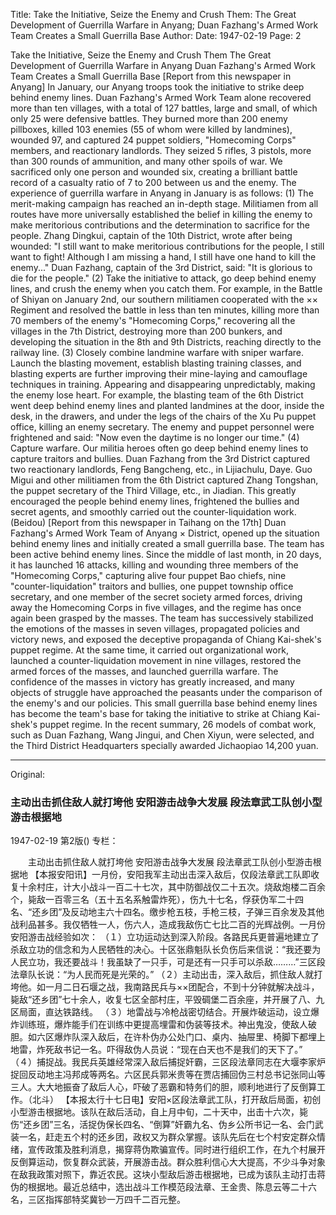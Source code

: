Title: Take the Initiative, Seize the Enemy and Crush Them: The Great Development of Guerrilla Warfare in Anyang; Duan Fazhang's Armed Work Team Creates a Small Guerrilla Base
Author:
Date: 1947-02-19
Page: 2

Take the Initiative, Seize the Enemy and Crush Them
    The Great Development of Guerrilla Warfare in Anyang
    Duan Fazhang's Armed Work Team Creates a Small Guerrilla Base
    [Report from this newspaper in Anyang] In January, our Anyang troops took the initiative to strike deep behind enemy lines. Duan Fazhang's Armed Work Team alone recovered more than ten villages, with a total of 127 battles, large and small, of which only 25 were defensive battles. They burned more than 200 enemy pillboxes, killed 103 enemies (55 of whom were killed by landmines), wounded 97, and captured 24 puppet soldiers, "Homecoming Corps" members, and reactionary landlords. They seized 5 rifles, 3 pistols, more than 300 rounds of ammunition, and many other spoils of war. We sacrificed only one person and wounded six, creating a brilliant battle record of a casualty ratio of 7 to 200 between us and the enemy. The experience of guerrilla warfare in Anyang in January is as follows:
    (1) The merit-making campaign has reached an in-depth stage. Militiamen from all routes have more universally established the belief in killing the enemy to make meritorious contributions and the determination to sacrifice for the people. Zhang Dingkui, captain of the 10th District, wrote after being wounded: "I still want to make meritorious contributions for the people, I still want to fight! Although I am missing a hand, I still have one hand to kill the enemy..." Duan Fazhang, captain of the 3rd District, said: "It is glorious to die for the people."
    (2) Take the initiative to attack, go deep behind enemy lines, and crush the enemy when you catch them. For example, in the Battle of Shiyan on January 2nd, our southern militiamen cooperated with the ×× Regiment and resolved the battle in less than ten minutes, killing more than 70 members of the enemy's "Homecoming Corps," recovering all the villages in the 7th District, destroying more than 200 bunkers, and developing the situation in the 8th and 9th Districts, reaching directly to the railway line.
    (3) Closely combine landmine warfare with sniper warfare. Launch the blasting movement, establish blasting training classes, and blasting experts are further improving their mine-laying and camouflage techniques in training. Appearing and disappearing unpredictably, making the enemy lose heart. For example, the blasting team of the 6th District went deep behind enemy lines and planted landmines at the door, inside the desk, in the drawers, and under the legs of the chairs of the Xu Pu puppet office, killing an enemy secretary. The enemy and puppet personnel were frightened and said: "Now even the daytime is no longer our time."
    (4) Capture warfare. Our militia heroes often go deep behind enemy lines to capture traitors and bullies. Duan Fazhang from the 3rd District captured two reactionary landlords, Feng Bangcheng, etc., in Lijiachulu, Daye. Guo Migui and other militiamen from the 6th District captured Zhang Tongshan, the puppet secretary of the Third Village, etc., in Jiadian. This greatly encouraged the people behind enemy lines, frightened the bullies and secret agents, and smoothly carried out the counter-liquidation work. (Beidou)
    [Report from this newspaper in Taihang on the 17th] Duan Fazhang's Armed Work Team of Anyang × District, opened up the situation behind enemy lines and initially created a small guerrilla base. The team has been active behind enemy lines. Since the middle of last month, in 20 days, it has launched 16 attacks, killing and wounding three members of the "Homecoming Corps," capturing alive four puppet Bao chiefs, nine "counter-liquidation" traitors and bullies, one puppet township office secretary, and one member of the secret society armed forces, driving away the Homecoming Corps in five villages, and the regime has once again been grasped by the masses. The team has successively stabilized the emotions of the masses in seven villages, propagated policies and victory news, and exposed the deceptive propaganda of Chiang Kai-shek's puppet regime. At the same time, it carried out organizational work, launched a counter-liquidation movement in nine villages, restored the armed forces of the masses, and launched guerrilla warfare. The confidence of the masses in victory has greatly increased, and many objects of struggle have approached the peasants under the comparison of the enemy's and our policies. This small guerrilla base behind enemy lines has become the team's base for taking the initiative to strike at Chiang Kai-shek's puppet regime. In the recent summary, 26 models of combat work, such as Duan Fazhang, Wang Jingui, and Chen Xiyun, were selected, and the Third District Headquarters specially awarded Jichaopiao 14,200 yuan.



<hr /> 

Original: 


### 主动出击抓住敌人就打垮他  安阳游击战争大发展  段法章武工队创小型游击根据地

1947-02-19
第2版()
专栏：

　　主动出击抓住敌人就打垮他
    安阳游击战争大发展
    段法章武工队创小型游击根据地
    【本报安阳讯】一月份，安阳我军主动出击深入敌后，仅段法章武工队即收复十余村庄，计大小战斗一百二十七次，其中防御战仅二十五次。烧敌炮楼二百余个，毙敌一百零三名（五十五名系触雷炸死），伤九十七名，俘获伪军二十四名、“还乡团”及反动地主六十四名。缴步枪五枝，手枪三枝，子弹三百余发及其他战利品甚多。我仅牺牲一人，伤六人，造成我敌伤亡七比二百的光辉战例。一月份安阳游击战经验如次：
    （１）立功运动达到深入阶段。各路民兵更普遍地建立了杀敌立功的信念和为人民牺牲的决心。十区张鼎魁队长负伤后来信说：“我还要为人民立功，我还要战斗！我虽缺了一只手，可是还有一只手可以杀敌………”三区段法章队长说：“为人民而死是光荣的。”
    （２）主动出击，深入敌后，抓住敌人就打垮他。如一月二日石堰之战，我南路民兵与××团配合，不到十分钟就解决战斗，毙敌“还乡团”七十余人，收复七区全部村庄，平毁碉堡二百余座，并开展了八、九区局面，直达铁路线。
    （３）地雷战与冷枪战密切结合。开展炸破运动，设立爆炸训练班，爆炸能手们在训练中更提高埋雷和伪装等技术。神出鬼没，使敌人破胆。如六区爆炸队深入敌后，在许朴伪办公处门口、桌内、抽屉里、椅脚下都埋上地雷，炸死敌书记一名。吓得敌伪人员说：“现在白天也不是我们的天下了。”
    （４）捕捉战。我民兵英雄经常深入敌后捕捉奸霸，三区段法章同志在大堰李家炉捉回反动地主冯邦成等两名。六区民兵郭米贵等在贾店捕回伪三村总书记张同山等三人。大大地振奋了敌后人心，吓破了恶霸和特务们的胆，顺利地进行了反倒算工作。（北斗）
    【本报太行十七日电】安阳×区段法章武工队，打开敌后局面，初创小型游击根据地。该队在敌后活动，自上月中旬，二十天中，出击十六次，毙伤“还乡团”三名，活捉伪保长四名、“倒算”奸霸九名、伪乡公所书记一名、会门武装一名，赶走五个村的还乡团，政权又为群众掌握。该队先后在七个村安定群众情绪，宣传政策及胜利消息，揭穿蒋伪欺骗宣传。同时进行组织工作，在九个村展开反倒算运动，恢复群众武装，开展游击战。群众胜利信心大大提高，不少斗争对象在敌我政策对照下，靠近农民。这块小型敌后游击根据地，已成为该队主动打击蒋伪的根据地。最近总结中，选出战斗工作模范段法章、王金贵、陈息云等二十六名，三区指挥部特奖冀钞一万四千二百元整。

